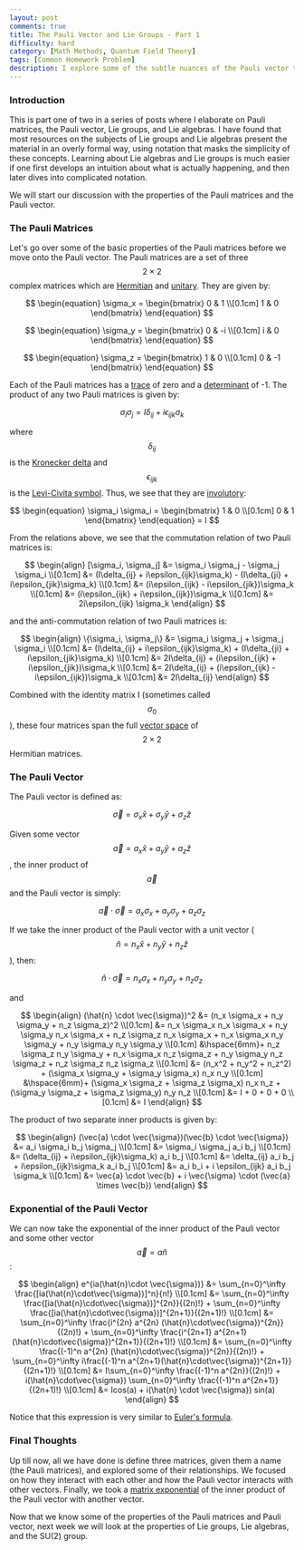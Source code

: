 ```yaml
---
layout: post
comments: true
title: The Pauli Vector and Lie Groups - Part 1
difficulty: hard
category: [Math Methods, Quantum Field Theory]
tags: [Common Homework Problem]
description: I explore some of the subtle nuances of the Pauli vector that are sometimes glossed over in graduate level courses. This post will prepare us to talk about Lie groups and Lie algebras next week.
---
```


### Introduction

This is part one of two in a series of posts where I elaborate on Pauli matrices, the Pauli vector, Lie groups, and Lie algebras.  I have found that most resources on the subjects of Lie groups and Lie algebras present the material in an overly formal way, using notation that masks the simplicity of these concepts. Learning about Lie algebras and Lie groups is much easier if one first develops an intuition about what is actually happening, and then later dives into complicated notation.

We will start our discussion with the properties of the Pauli matrices and the Pauli vector.

### The Pauli Matrices

Let's go over some of the basic properties of the Pauli matrices before we move onto the Pauli vector.  The Pauli matrices are a set of three $$2 \times 2$$ complex matrices which are [Hermitian](http://en.wikipedia.org/wiki/Hermitian_matrix) and [unitary](http://en.wikipedia.org/wiki/Unitary_matrix). They are given by:

$$
\begin{equation}
\sigma_x =
\begin{bmatrix}
0 & 1 \\[0.1cm]
1 & 0
\end{bmatrix}
\end{equation}
$$

$$
\begin{equation}
\sigma_y =
\begin{bmatrix}
0 & -i \\[0.1cm]
i & 0
\end{bmatrix}
\end{equation}
$$

$$
\begin{equation}
\sigma_z =
\begin{bmatrix}
1 & 0 \\[0.1cm]
0 & -1
\end{bmatrix}
\end{equation}
$$

Each of the Pauli matrices has a [trace](http://en.wikipedia.org/wiki/Trace_%28linear_algebra%29) of zero and a [determinant](http://en.wikipedia.org/wiki/Determinant) of -1. The product of any two Pauli matrices is given by:

$$
\begin{equation}
\sigma_i \sigma_j = I\delta_{ij} + i\epsilon_{ijk}\sigma_k
\end{equation}
$$

where $$\delta_{ij}$$ is the [Kronecker delta](http://en.wikipedia.org/wiki/Kronecker_delta) and $$\epsilon_{ijk}$$ is the [Levi-Civita symbol](http://en.wikipedia.org/wiki/Levi-Civita_symbol). Thus, we see that they are [involutory](http://en.wikipedia.org/wiki/Involution_%28mathematics%29):

$$
\begin{equation}
\sigma_i \sigma_i =
\begin{bmatrix}
1 & 0 \\[0.1cm]
0 & 1
\end{bmatrix}
\end{equation}
= I
$$

From the relations above, we see that the commutation relation of two Pauli matrices is:

$$
\begin{align}
[\sigma_i, \sigma_j] &= \sigma_i \sigma_j - \sigma_j \sigma_i \\[0.1cm]
&= (I\delta_{ij} + i\epsilon_{ijk}\sigma_k) - (I\delta_{ji} + i\epsilon_{jik}\sigma_k) \\[0.1cm]
&= (i\epsilon_{ijk} - i\epsilon_{jik})\sigma_k \\[0.1cm]
&= (i\epsilon_{ijk} + i\epsilon_{ijk})\sigma_k \\[0.1cm]
&= 2i\epsilon_{ijk} \sigma_k
\end{align}
$$

and the anti-commutation relation of two Pauli matrices is:

$$
\begin{align}
\{\sigma_i, \sigma_j\} &= \sigma_i \sigma_j + \sigma_j \sigma_i \\[0.1cm]
&= (I\delta_{ij} + i\epsilon_{ijk}\sigma_k) + (I\delta_{ji} + i\epsilon_{jik}\sigma_k) \\[0.1cm]
&= 2I\delta_{ij} + (i\epsilon_{ijk} + i\epsilon_{jik})\sigma_k \\[0.1cm]
&= 2I\delta_{ij} + (i\epsilon_{ijk} - i\epsilon_{ijk})\sigma_k \\[0.1cm]
&= 2I\delta_{ij}
\end{align}
$$


Combined with the identity matrix I (sometimes called $$\sigma_0$$), these four matrices span the full [vector space](http://en.wikipedia.org/wiki/Vector_space) of $$2 \times 2$$ Hermitian matrices.

### The Pauli Vector

The Pauli vector is defined as:

$$
\begin{equation}
\vec{\sigma} = \sigma_x \hat{x} + \sigma_y \hat{y} + \sigma_z \hat{z}
\end{equation}
$$

Given some vector $$\vec{a} = a_x \hat{x} + a_y \hat{y} + a_z \hat{z}$$, the inner product of $$\vec{a}$$ and the Pauli vector is simply:

$$
\begin{equation}
\vec{a} \cdot \vec{\sigma} = a_x \sigma_x + a_y \sigma_y + a_z \sigma_z
\end{equation}
$$

If we take the inner product of the Pauli vector with a unit vector ($$\hat{n} = n_x \hat{x} + n_y \hat{y} + n_z \hat{z}$$), then:

$$
\begin{equation}
\hat{n} \cdot \vec{\sigma} = n_x \sigma_x + n_y \sigma_y + n_z \sigma_z
\end{equation}
$$

and

$$
\begin{align}
(\hat{n} \cdot \vec{\sigma})^2 &= (n_x \sigma_x + n_y \sigma_y + n_z \sigma_z)^2 \\[0.1cm]
&= n_x \sigma_x n_x \sigma_x + n_y \sigma_y n_x \sigma_x + n_z \sigma_z n_x \sigma_x + n_x \sigma_x n_y \sigma_y + n_y \sigma_y n_y \sigma_y \\[0.1cm] &\hspace{6mm}+ n_z \sigma_z n_y \sigma_y + n_x \sigma_x n_z \sigma_z + n_y \sigma_y n_z \sigma_z + n_z \sigma_z n_z \sigma_z \\[0.1cm]
&= (n_x^2 + n_y^2 + n_z^2) + (\sigma_x \sigma_y + \sigma_y \sigma_x) n_x n_y \\[0.1cm] &\hspace{6mm}+ (\sigma_x \sigma_z + \sigma_z \sigma_x) n_x n_z + (\sigma_y \sigma_z + \sigma_z \sigma_y) n_y n_z \\[0.1cm]
&= I + 0 + 0 + 0 \\[0.1cm]
&= I
\end{align}
$$

The product of two separate inner products is given by:

$$
\begin{align}
(\vec{a} \cdot \vec{\sigma})(\vec{b} \cdot \vec{\sigma}) &= a_i \sigma_i b_j \sigma_j \\[0.1cm]
&= \sigma_i \sigma_j a_i b_j \\[0.1cm]
&= (\delta_{ij} + i\epsilon_{ijk}\sigma_k) a_i b_j \\[0.1cm]
&= \delta_{ij} a_i b_j + i\epsilon_{ijk}\sigma_k a_i b_j \\[0.1cm]
&= a_i b_i + i \epsilon_{ijk} a_i b_j \sigma_k \\[0.1cm]
&= \vec{a} \cdot \vec{b} + i \vec{\sigma} \cdot (\vec{a} \times \vec{b})
\end{align}
$$

### Exponential of the Pauli Vector

We can now take the exponential of the inner product of the Pauli vector and some other vector $$\vec{a} = a\hat{n}$$:

$$
\begin{align}
e^{ia(\hat{n}\cdot \vec{\sigma})} &= \sum_{n=0}^\infty \frac{[ia(\hat{n}\cdot\vec{\sigma})]^n}{n!} \\[0.1cm]
&= \sum_{n=0}^\infty \frac{[ia(\hat{n}\cdot\vec{\sigma})]^{2n}}{(2n)!} + \sum_{n=0}^\infty \frac{[ia(\hat{n}\cdot\vec{\sigma})]^{2n+1}}{(2n+1)!} \\[0.1cm]
&= \sum_{n=0}^\infty \frac{i^{2n} a^{2n} (\hat{n}\cdot\vec{\sigma})^{2n}}{(2n)!} + \sum_{n=0}^\infty \frac{i^{2n+1} a^{2n+1}(\hat{n}\cdot\vec{\sigma})^{2n+1}}{(2n+1)!} \\[0.1cm]
&= \sum_{n=0}^\infty \frac{(-1)^n a^{2n} (\hat{n}\cdot\vec{\sigma})^{2n}}{(2n)!} + \sum_{n=0}^\infty i\frac{(-1)^n a^{2n+1}(\hat{n}\cdot\vec{\sigma})^{2n+1}}{(2n+1)!} \\[0.1cm]
&= I\sum_{n=0}^\infty \frac{(-1)^n a^{2n}}{(2n)!} + i(\hat{n}\cdot\vec{\sigma}) \sum_{n=0}^\infty \frac{(-1)^n a^{2n+1}}{(2n+1)!} \\[0.1cm]
&= Icos(a) + i(\hat{n} \cdot \vec{\sigma}) sin(a)
\end{align}
$$

Notice that this expression is very similar to [Euler's formula](http://en.wikipedia.org/wiki/Euler%27s_formula).

### Final Thoughts

Up till now, all we have done is define three matrices, given them a name (the Pauli matrices), and explored some of their relationships. We focused on how they interact with each other and how the Pauli vector interacts with other vectors.  Finally, we took a [matrix exponential](http://en.wikipedia.org/wiki/Matrix_exponential#via_Laurent_series) of the inner product of the Pauli vector with another vector.

Now that we know some of the properties of the Pauli matrices and Pauli vector, next week we will look at the properties of Lie groups, Lie algebras, and the SU(2) group.





